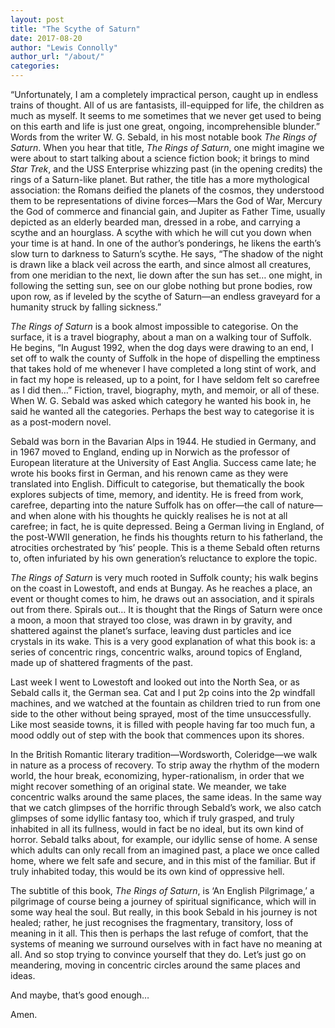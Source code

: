 ```yaml
---
layout: post
title: "The Scythe of Saturn"
date: 2017-08-20
author: "Lewis Connolly"
author_url: "/about/"
categories:
---
```


“Unfortunately, I am a completely impractical person, caught up in endless trains of thought. All of us are fantasists, ill-equipped for life, the children as much as myself. It seems to me sometimes that we never get used to being on this earth and life is just one great, ongoing, incomprehensible blunder.” Words from the writer W. G. Sebald, in his most notable book *The Rings of Saturn*. When you hear that title, *The Rings of Saturn*, one might imagine we were about to start talking about a science fiction book; it brings to mind *Star Trek*, and the USS Enterprise whizzing past (in the opening credits) the rings of a Saturn-like planet. But rather, the title has a more mythological association: the Romans deified the planets of the cosmos, they understood them to be representations of divine forces—Mars the God of War, Mercury the God of commerce and financial gain, and Jupiter as Father Time, usually depicted as an elderly bearded man, dressed in a robe, and carrying a scythe and an hourglass. A scythe with which he will cut you down when your time is at hand. In one of the author’s ponderings, he likens the earth’s slow turn to darkness to Saturn’s scythe. He says, “The shadow of the night is drawn like a black veil across the earth, and since almost all creatures, from one meridian to the next, lie down after the sun has set… one might, in following the setting sun, see on our globe nothing but prone bodies, row upon row, as if leveled by the scythe of Saturn—an endless graveyard for a humanity struck by falling sickness.”

*The Rings of Saturn* is a book almost impossible to categorise. On the surface, it is a travel biography, about a man on a walking tour of Suffolk. He begins, “In August 1992, when the dog days were drawing to an end, I set off to walk the county of Suffolk in the hope of dispelling the emptiness that takes hold of me whenever I have completed a long stint of work, and in fact my hope is released, up to a point, for I have seldom felt so carefree as I did then…” Fiction, travel, biography, myth, and memoir, or all of these. When W. G. Sebald was asked which category he wanted his book in, he said he wanted all the categories. Perhaps the best way to categorise it is as a post-modern novel.

Sebald was born in the Bavarian Alps in 1944. He studied in Germany, and in 1967 moved to England, ending up in Norwich as the professor of European literature at the University of East Anglia. Success came late; he wrote his books first in German, and his renown came as they were translated into English. Difficult to categorise, but thematically the book explores subjects of time, memory, and identity. He is freed from work, carefree, departing into the nature Suffolk has on offer—the call of nature—and when alone with his thoughts he quickly realises he is not at all carefree; in fact, he is quite depressed. Being a German living in England, of the post-WWII generation, he finds his thoughts return to his fatherland, the atrocities orchestrated by ‘his’ people. This is a theme Sebald often returns to, often infuriated by his own generation’s reluctance to explore the topic.

*The Rings of Saturn* is very much rooted in Suffolk county; his walk begins on the coast in Lowestoft, and ends at Bungay. As he reaches a place, an event or thought comes to him, he draws out an association, and it spirals out from there. Spirals out… It is thought that the Rings of Saturn were once a moon, a moon that strayed too close, was drawn in by gravity, and shattered against the planet’s surface, leaving dust particles and ice crystals in its wake. This is a very good explanation of what this book is: a series of concentric rings, concentric walks, around topics of England, made up of shattered fragments of the past.

Last week I went to Lowestoft and looked out into the North Sea, or as Sebald calls it, the German sea. Cat and I put 2p coins into the 2p windfall machines, and we watched at the fountain as children tried to run from one side to the other without being sprayed, most of the time unsuccessfully. Like most seaside towns, it is filled with people having far too much fun, a mood oddly out of step with the book that commences upon its shores. 

In the British Romantic literary tradition—Wordsworth, Coleridge—we walk in nature as a process of recovery. To strip away the rhythm of the modern world, the hour break, economizing, hyper-rationalism, in order that we might recover something of an original state. We meander, we take concentric walks around the same places, the same ideas. In the same way that we catch glimpses of the horrific through Sebald’s work, we also catch glimpses of some idyllic fantasy too, which if truly grasped, and truly inhabited in all its fullness, would in fact be no ideal, but its own kind of horror. Sebald talks about, for example, our idyllic sense of home. A sense which adults can only recall from an imagined past, a place we once called home, where we felt safe and secure, and in this mist of the familiar. But if truly inhabited today, this would be its own kind of oppressive hell.

The subtitle of this book, *The Rings of Saturn*, is ‘An English Pilgrimage,’ a pilgrimage of course being a journey of spiritual significance, which will in some way heal the soul. But really, in this book Sebald in his journey is not healed; rather, he just recognises the fragmentary, transitory, loss of meaning in it all. This then is perhaps the last refuge of comfort, that the systems of meaning we surround ourselves with in fact have no meaning at all. And so stop trying to convince yourself that they do. Let’s just go on meandering, moving in concentric circles around the same places and ideas. 

And maybe, that’s good enough…

Amen.